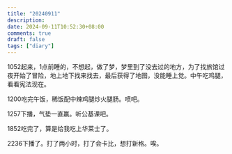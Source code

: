 ```yaml
---
title: "20240911"
description: 
date: 2024-09-11T10:52:30+08:00
comments: true
draft: false
tags: ["diary"]
---
```

1052起来，1点前睡的，不想起，做了梦，梦里到了没去过的地方，为了找旅馆过夜开始了冒险，地上地下找来找去，最后获得了地图，没能睡上觉。中午吃鸡腿，看看宪法现在。

1200吃完午饭，稀饭配中辣鸡腿炒火腿肠。喷吧。

1257下播，气垫一直赢。听公基课吧。

1852吃完了，算是给我吃上华莱士了。

2236下播了。打了两小时，打了会卡比，想打新格。唉。
